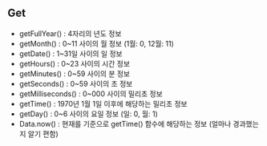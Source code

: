 ## Get

- getFullYear() : 4자리의 년도 정보
- getMonth() : 0~11 사이의 월 정보 (1월: 0, 12월: 11)
- getDate() : 1~31일 사이의 일 정보
- getHours() : 0~23 사이의 시간 정보
- getMinutes() : 0~59 사이의 분 정보
- getSeconds() : 0~59 사이의 초 정보
- getMilliseconds() : 0~000 사이의 밀리초 정보
- getTime() : 1970년 1월 1일 이후에 해당하는 밀리초 정보
- getDay() : 0~6 사이의 요일 정보 (일: 0, 월: 1)
- Data.now() : 현재를 기준으로 getTime() 함수에 해당하는 정보 (얼마나 경과했는지 알기 편함)
